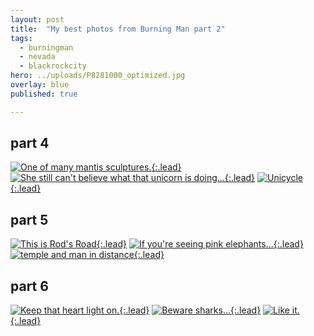 ```yaml
---
layout: post
title:  "My best photos from Burning Man part 2"
tags:
  - burningman
  - nevada
  - blackrockcity
hero: ../uploads/P8281000_optimized.jpg
overlay: blue
published: true

---
```


## part 4
[![One of many mantis sculptures.](../uploads/P8281000_optimized.jpg){:.lead}](../uploads/P8281000.jpg)
[![She still can't believe what that unicorn is doing...](../uploads/P8281004_optimized.jpg){:.lead}](../uploads/P8281004.jpg)
[![Unicycle](../uploads/P8281014_optimized.jpg){:.lead}](../uploads/P8281014.jpg)
## part 5
[![This is Rod's Road](../uploads/P8270866_optimized.jpg){:.lead}](../uploads/P8270866.jpg)
[![If you're seeing pink elephants...](../uploads/P8280886_optimized.jpg){:.lead}](../uploads/P8280886.jpg)
[![temple and man in distance](../uploads/P8280969_optimized.jpg){:.lead}](../uploads/P8280969.jpg)
## part 6
[![Keep that heart light on.](../uploads/P8281046_optimized.jpg){:.lead}](../uploads/P8281046.jpg)
[![Beware sharks...](../uploads/P8291056_optimized.jpg){:.lead}](../uploads/P8291056.jpg)
[![Like it.](../uploads/P8291058_optimized.jpg){:.lead}](../uploads/P8291058.jpg)